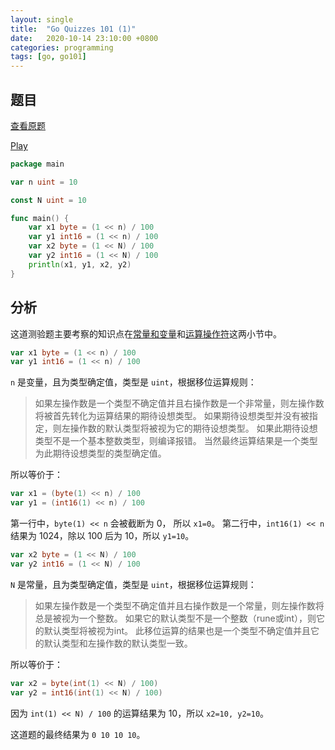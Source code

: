 ```yaml
---
layout: single
title:  "Go Quizzes 101 (1)"
date:   2020-10-14 23:10:00 +0800
categories: programming
tags: [go, go101]
---
```


## 题目

[查看原题](https://twitter.com/go100and1/status/1171424883068112898)

[Play](https://play.golang.org/p/C8Z5H6DCa9_P)
```go
package main

var n uint = 10

const N uint = 10

func main() {
	var x1 byte = (1 << n) / 100
	var y1 int16 = (1 << n) / 100
	var x2 byte = (1 << N) / 100
	var y2 int16 = (1 << N) / 100
	println(x1, y1, x2, y2)
}
```

## 分析
这道测验题主要考察的知识点在[常量和变量](https://gfw.go101.org/article/constants-and-variables.html)和[运算操作符](https://gfw.go101.org/article/operators.html)这两小节中。


```go
var x1 byte = (1 << n) / 100
var y1 int16 = (1 << n) / 100
```
`n` 是变量，且为类型确定值，类型是 `uint`，根据移位运算规则：
> 如果左操作数是一个类型不确定值并且右操作数是一个非常量，则左操作数将被首先转化为运算结果的期待设想类型。 如果期待设想类型并没有被指定，则左操作数的默认类型将被视为它的期待设想类型。 如果此期待设想类型不是一个基本整数类型，则编译报错。 当然最终运算结果是一个类型为此期待设想类型的类型确定值。

所以等价于：
```go
var x1 = (byte(1) << n) / 100
var y1 = (int16(1) << n) / 100
```

第一行中，`byte(1) << n` 会被截断为 0， 所以 `x1=0`。
第二行中，`int16(1) << n` 结果为 1024，除以 100 后为 10，所以 `y1=10`。


```go
var x2 byte = (1 << N) / 100
var y2 int16 = (1 << N) / 100
```
`N` 是常量，且为类型确定值，类型是 `uint`，根据移位运算规则：
> 如果左操作数是一个类型不确定值并且右操作数是一个常量，则左操作数将总是被视为一个整数。 如果它的默认类型不是一个整数（rune或int），则它的默认类型将被视为int。 此移位运算的结果也是一个类型不确定值并且它的默认类型和左操作数的默认类型一致。

所以等价于：
```go
var x2 = byte(int(1) << N) / 100)
var y2 = int16(int(1) << N) / 100)
```
因为 `int(1) << N) / 100` 的运算结果为 10，所以 `x2=10, y2=10`。

这道题的最终结果为 `0 10 10 10`。
